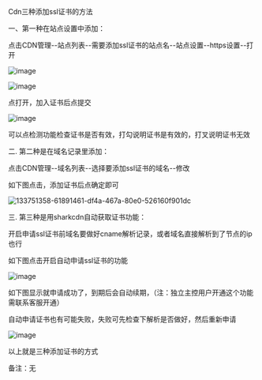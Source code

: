 Cdn三种添加ssl证书的方法

一、第一种在站点设置中添加：

点击CDN管理--站点列表--需要添加ssl证书的站点名--站点设置--https设置--打开

![image](https://user-images.githubusercontent.com/90588289/134646039-f651a724-74a1-47cd-a239-efa504373d7d.png)

![image](https://user-images.githubusercontent.com/90588289/134646310-ee249a89-5e3f-43cd-b3bf-c8fd80f75e4f.png)

点打开，加入证书后点提交

![image](https://user-images.githubusercontent.com/90588289/133751344-d555b34b-50b6-4fa5-a63c-f44b7ba3e68a.png)

可以点检测功能检查证书是否有效，打勾说明证书是有效的，打叉说明证书无效

二. 第二种是在域名记录里添加：

点击CDN管理--域名列表--选择要添加ssl证书的域名--修改

如下图点击，添加证书后点确定即可

![133751358-61891461-df4a-467a-80e0-526160f901dc](https://user-images.githubusercontent.com/90588289/134646833-90af9524-7232-4f92-b50c-575e0ac3a62c.png)

三. 第三种是用sharkcdn自动获取证书功能：

开启申请ssl证书前域名要做好cname解析记录，或者域名直接解析到了节点的ip也行

如下图点击开启自动申请ssl证书的功能

![image](https://user-images.githubusercontent.com/90588289/133751382-f5222a12-ab59-420f-9eaa-14b4f81a60d6.png)

如下图显示就申请成功了，到期后会自动续期，（注：独立主控用户开通这个功能需联系客服开通）

自动申请证书也有可能失败，失败可先检查下解析是否做好，然后重新申请

![image](https://user-images.githubusercontent.com/90588289/133751396-6df1d446-a0c0-4576-b5d1-99e866a5c390.png)

以上就是三种添加证书的方式

备注：无
